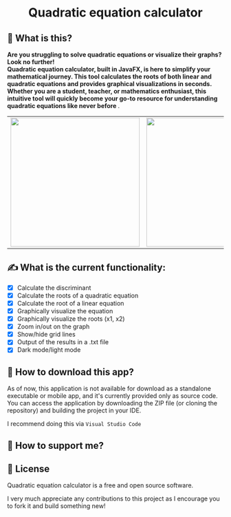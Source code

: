 <h1 align="center">Quadratic equation calculator</h1>

## 🤔 What is this?
<strong> Are you struggling to solve quadratic equations or visualize their graphs? Look no further! <br> Quadratic equation calculator, built in JavaFX, is here to simplify your mathematical journey. This tool calculates the roots of both linear and quadratic equations and provides graphical visualizations in seconds. Whether you are a student, teacher, or mathematics enthusiast, this intuitive tool will quickly become your go-to resource for understanding quadratic equations like never before </strong>.

<table>
  <tr>
    <td><img src="" width="300"></td>
    <td><img src="" width="300"></td>
    <td><img src="" width="300"></td>
  </tr>
</table>

## ✍️ What is the current functionality:
- [x] Calculate the discriminant
- [x] Calculate the roots of a quadratic equation
- [x] Calculate the root of a linear equation
- [x] Graphically visualize the equation
- [x] Graphically visualize the roots (x1, x2)
- [x] Zoom in/out on the graph
- [x] Show/hide grid lines
- [x] Output of the results in a .txt file
- [x] Dark mode/light mode

## 📲 How to download this app?
As of now, this application is not available for download as a standalone executable or mobile app, and it's currently provided only as source code.
You can access the application by downloading the ZIP file (or cloning the repository) and building the project in your IDE.

I recommend doing this via ``Visual Studio Code``

## 🫶 How to support me?


## 📠 License

Quadratic equation calculator is a free and open source software. 

I very much appreciate any contributions to this project as I encourage you to fork it and build something new!

